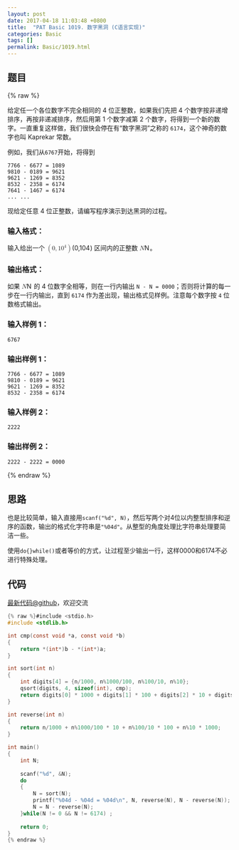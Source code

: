 ```yaml
---
layout: post
date: 2017-04-18 11:03:48 +0800
title:  "PAT Basic 1019. 数字黑洞 (C语言实现)"
categories: Basic
tags: []
permalink: Basic/1019.html
---
```


## 题目

{% raw %}<div class="ques-view"><p>给定任一个各位数字不完全相同的 4 位正整数，如果我们先把 4 个数字按非递增排序，再按非递减排序，然后用第 1 个数字减第 2 个数字，将得到一个新的数字。一直重复这样做，我们很快会停在有“数字黑洞”之称的 <code>6174</code>，这个神奇的数字也叫 Kaprekar 常数。</p>
<p>例如，我们从<code>6767</code>开始，将得到</p>
<pre><code>7766 - 6677 = 1089
9810 - 0189 = 9621
9621 - 1269 = 8352
8532 - 2358 = 6174
7641 - 1467 = 6174
... ...
</code></pre><p>现给定任意 4 位正整数，请编写程序演示到达黑洞的过程。</p>
<h3 id="-">输入格式：</h3>
<p>输入给出一个 <span class="katex"><span class="katex-mathml"><math><mrow><mo>(</mo><mn>0</mn><mo separator="true">,</mo><mn>1</mn><msup><mn>0</mn><mn>4</mn></msup><mo>)</mo></mrow>(0, 10^4)</math></span><span aria-hidden="true" class="katex-html"><span class="strut" style="height:0.8141079999999999em;"></span><span class="strut bottom" style="height:1.064108em;vertical-align:-0.25em;"></span><span class="base textstyle uncramped"><span class="mopen">(</span><span class="mord mathrm">0</span><span class="mpunct">,</span><span class="mord mathrm">1</span><span class="mord"><span class="mord mathrm">0</span><span class="msupsub"><span class="vlist"><span style="top:-0.363em;margin-right:0.05em;"><span class="fontsize-ensurer reset-size5 size5"><span style="font-size:0em;">​</span></span><span class="reset-textstyle scriptstyle uncramped mtight"><span class="mord mathrm mtight">4</span></span></span><span class="baseline-fix"><span class="fontsize-ensurer reset-size5 size5"><span style="font-size:0em;">​</span></span>​</span></span></span></span><span class="mclose">)</span></span></span></span> 区间内的正整数 <span class="katex"><span class="katex-mathml"><math><mrow><mi>N</mi></mrow>N</math></span><span aria-hidden="true" class="katex-html"><span class="strut" style="height:0.68333em;"></span><span class="strut bottom" style="height:0.68333em;vertical-align:0em;"></span><span class="base textstyle uncramped"><span class="mord mathit" style="margin-right:0.10903em;">N</span></span></span></span>。</p>
<h3 id="-">输出格式：</h3>
<p>如果 <span class="katex"><span class="katex-mathml"><math><mrow><mi>N</mi></mrow>N</math></span><span aria-hidden="true" class="katex-html"><span class="strut" style="height:0.68333em;"></span><span class="strut bottom" style="height:0.68333em;vertical-align:0em;"></span><span class="base textstyle uncramped"><span class="mord mathit" style="margin-right:0.10903em;">N</span></span></span></span> 的 4 位数字全相等，则在一行内输出 <code>N - N = 0000</code>；否则将计算的每一步在一行内输出，直到 <code>6174</code> 作为差出现，输出格式见样例。注意每个数字按 <code>4</code> 位数格式输出。</p>
<h3 id="-1-">输入样例 1：</h3>
<pre><code class="lang-in">6767
</code></pre>
<h3 id="-1-">输出样例 1：</h3>
<pre><code class="lang-out">7766 - 6677 = 1089
9810 - 0189 = 9621
9621 - 1269 = 8352
8532 - 2358 = 6174
</code></pre>
<h3 id="-2-">输入样例 2：</h3>
<pre><code class="lang-in">2222
</code></pre>
<h3 id="-2-">输出样例 2：</h3>
<pre><code class="lang-out">2222 - 2222 = 0000
</code></pre>
</div>{% endraw %}

## 思路

也是比较简单，输入直接用`scanf("%d", N)`，然后写两个对4位以内整型排序和逆序的函数，输出的格式化字符串是`"%04d"`。从整型的角度处理比字符串处理要简洁一些。

使用`do{}while()`或者等价的方式，让过程至少输出一行，这样0000和6174不必进行特殊处理。

## 代码

[最新代码@github](https://github.com/OliverLew/PAT/blob/master/PATBasic/1019.c)，欢迎交流
```c
{% raw %}#include <stdio.h>
#include <stdlib.h>

int cmp(const void *a, const void *b) 
{
    return *(int*)b - *(int*)a;
}

int sort(int n)
{
    int digits[4] = {n/1000, n%1000/100, n%100/10, n%10};
    qsort(digits, 4, sizeof(int), cmp);
    return digits[0] * 1000 + digits[1] * 100 + digits[2] * 10 + digits[3];
}

int reverse(int n)
{
    return n/1000 + n%1000/100 * 10 + n%100/10 * 100 + n%10 * 1000;
}

int main()
{
    int N;
    
    scanf("%d", &N);
    do
    {
        N = sort(N);
        printf("%04d - %04d = %04d\n", N, reverse(N), N - reverse(N));
        N = N - reverse(N);
    }while(N != 0 && N != 6174) ;
    
    return 0;
}
{% endraw %}
```